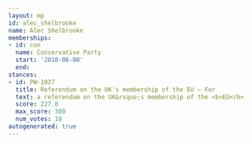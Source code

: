 ```yaml
---
layout: mp
id: alec_shelbrooke
name: Alec Shelbrooke
memberships:
- id: con
  name: Conservative Party
  start: '2010-06-08'
  end: 
stances:
- id: PW-1027
  title: Referendum on the UK's membership of the EU — For
  text: a referendum on the UK&rsquo;s membership of the <b>EU</b>
  score: 227.0
  max_score: 300
  num_votes: 18
autogenerated: true
---
```

